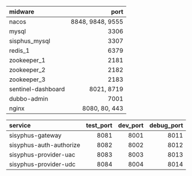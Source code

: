 | midware  | port |
| :-----| ----: |
| nacos | 8848, 9848, 9555 | 
| mysql | 3306 |
| sisphus_mysql | 3307 |
| redis_1 | 6379 |
| zookeeper_1 | 2181 |
| zookeeper_2 | 2182 |
| zookeeper_3 | 2183 |
| sentinel-dashboard | 8021, 8719 |
| dubbo-admin  | 7001 |
| nginx  | 8080, 80, 443 |

[comment]: <> (| druid  | 8888 |)

| service  | test_port  | dev_port | debug_port|
| :-----| ----:| ----:| ----:|
| sisyphus-gateway | 8081 | 8001 | 8011 |
| sisyphus-auth-authorize | 8082 | 8002 |  8012 |
| sisyphus-provider-uac | 8083 |  8003 |  8013 |
| sisyphus-provider-udc | 8084 |  8004 |  8014 |
